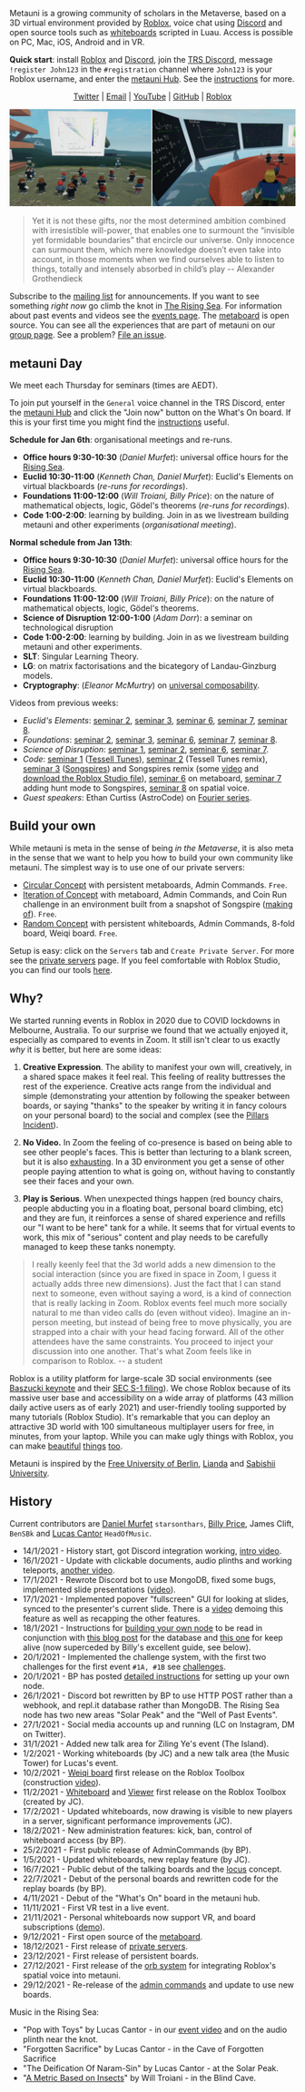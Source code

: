 Metauni is a growing community of scholars in the Metaverse, based on a 3D virtual environment provided by [Roblox](https://www.roblox.com/), voice chat using [Discord](https://www.discord.com) and open source tools such as [whiteboards](https://github.com/metauni/metaboard) scripted in Luau. Access is possible on PC, Mac, iOS, Android and in VR.

**Quick start**: install [Roblox](https://www.roblox.com/) and [Discord](https://www.discord.com), join the [TRS Discord](https://discord.gg/9yBaAxPSK8), message `!register John123` in the `#registration` channel where `John123` is your Roblox username, and enter the [metauni Hub](https://www.roblox.com/games/8165000775/metauni-Hub). See the [instructions](https://metauni.org/posts/instructions/instructions) for more.

<p align="center">
  <a href="https://twitter.com/_metauni">Twitter</a> |
  <a href="mailto:admin@metauni.org">Email</a> |
  <a href="https://www.youtube.com/playlist?list=PLKnx70LRf21eZQ7ZfEU5SibsJrAFvJU41">YouTube</a> |
  <a href="https://github.com/metauni">GitHub</a> |
  <a href="https://www.roblox.com/groups/13108882/metauni#!/about">Roblox</a>
</p>

![banner](newbanner.png)

> Yet it is not these gifts, nor the most determined ambition combined with irresistible will-power, that enables one to surmount the “invisible yet formidable boundaries” that encircle our universe. Only innocence can surmount them, which mere knowledge doesn’t even take into account, in those moments when we find ourselves able to listen to things, totally and intensely absorbed in child’s play -- Alexander Grothendieck

Subscribe to the [mailing list](https://tinyletter.com/adminmetauni) for announcements. If you want to see something *right now* go climb the knot in [The Rising Sea](https://www.roblox.com/games/8165217582/The-Rising-Sea). For information about past events and videos see the [events page](http://metauni.org/posts/events/events). The [metaboard](https://github.com/metauni/metaboard) is open source. You can see all the experiences that are part of metauni on our [group page](https://www.roblox.com/groups/13108882/metauni#!/about). See a problem? [File an issue](https://github.com/metauni/general/issues).

## metauni Day

We meet each Thursday for seminars (times are AEDT). 

To join put yourself in the `General` voice channel in the TRS Discord, enter the [metauni Hub](https://www.roblox.com/games/8165000775/metauni-Hub) and click the "Join now" button on the What's On board. If this is your first time you might find the [instructions](https://metauni.org/posts/instructions/instructions) useful.

**Schedule for Jan 6th**: organisational meetings and re-runs.

* **Office hours 9:30-10:30**  (*Daniel Murfet*): universal office hours for the [Rising Sea](http://therisingsea.org).
* **Euclid 10:30-11:00** (*Kenneth Chan, Daniel Murfet*): Euclid's Elements on virtual blackboards (*re-runs for recordings*).
* **Foundations 11:00-12:00** (*Will Troiani, Billy Price*): on the nature of mathematical objects, logic, Gödel's theorems  (*re-runs for recordings*).
* **Code 1:00-2:00**: learning by building. Join in as we livestream building metauni and other experiments (*organisational meeting*).

**Normal schedule from Jan 13th**:

* **Office hours 9:30-10:30**  (*Daniel Murfet*): universal office hours for the [Rising Sea](http://therisingsea.org).
* **Euclid 10:30-11:00** (*Kenneth Chan, Daniel Murfet*): Euclid's Elements on virtual blackboards.
* **Foundations 11:00-12:00** (*Will Troiani, Billy Price*): on the nature of mathematical objects, logic, Gödel's theorems.
* **Science of Disruption 12:00-1:00** (*Adam Dorr*): a seminar on technological disruption
* **Code 1:00-2:00**: learning by building. Join in as we livestream building metauni and other experiments.
* **SLT**: Singular Learning Theory.
* **LG**: on matrix factorisations and the bicategory of Landau-Ginzburg models.
* **Cryptography**: (*Eleanor McMurtry*) on [universal composability](https://en.wikipedia.org/wiki/Universal_composability).

Videos from previous weeks:

* *Euclid's Elements*: [seminar 2](https://youtu.be/VO6QPT8Ubcc), [seminar 3](https://youtu.be/4yLm7Wcj6zg), [seminar 6](https://youtu.be/8P5Q-YdPBB0), [seminar 7](https://youtu.be/J3NUps3RjWU), [seminar 8](https://youtu.be/YGeSrBkxIoc).
* *Foundations*: [seminar 2](https://youtu.be/BxFr891R2k0), [seminar 3](https://youtu.be/sKJ5kbqYBBQ), [seminar 6](https://youtu.be/fpIXJ_X4XDM), [seminar 7](https://youtu.be/QfNGjmP65Fw), [seminar 8](https://youtu.be/kMhX5f0UN44).
* *Science of Disruption*: [seminar 1](https://youtu.be/4PDfwkXpXxk0), [seminar 2](https://youtu.be/nIZp83suxhg), [seminar 6](https://youtu.be/kzxozwtvTCo), [seminar 7](https://youtu.be/8geMAz9hlSA).
* *Code*: [seminar 1](https://youtu.be/zAjl848o_fg) ([Tessell Tunes](https://www.roblox.com/games/7662464095/Tessell-Tunes)), [seminar 2](https://youtu.be/pKDruEjZPg8) (Tessell Tunes remix), [seminar 3](https://youtu.be/dO3fi6WjjM0) ([Songspires](https://www.roblox.com/games/8157928012/Songspires-metauni)) and Songspires remix (some [video](https://youtu.be/wW3bEA-dcM8) and [download the Roblox Studio file](https://metauni.org/files/songspires.rbxl)), [seminar 6](https://youtu.be/3z6AK1KqqtQ) on metaboard, [seminar 7](https://youtu.be/7arwndlZMKo) adding hunt mode to Songspires, [seminar 8](https://youtu.be/ecCmWvCm1Ts) on spatial voice.
* *Guest speakers*: Ethan Curtiss (AstroCode) on [Fourier series](https://youtu.be/F1gdI2eWqc8).

## Build your own

While metauni is meta in the sense of being *in the Metaverse*, it is also meta in the sense that we want to help you how to build your own community like metauni. The simplest way is to use one of our private servers:

- [Circular Concept](https://www.roblox.com/games/8306474211/Circular-Concept#!/game-instances) with persistent metaboards, Admin Commands. `Free`.
- [Iteration of Concept](https://www.roblox.com/games/8278496526/Iteration-of-Concept) with metaboard, Admin Commands, and Coin Run challenge in an environment built from a snapshot of Songspire ([making of](https://youtu.be/l_Fl6tKZvQQ)). `Free`.
- [Random Concept](https://www.roblox.com/games/8343896302/Random-Concept) with persistent whiteboards, Admin Commands, 8-fold board, Weiqi board. `Free`.

Setup is easy: click on the `Servers` tab and `Create Private Server`. For more see the [private servers](http://metauni.org/posts/private/private) page.  If you feel comfortable with Roblox Studio, you can find our tools [here](https://metauni.org/posts/make-your-own/tools).
 
## Why?

We started running events in Roblox in 2020 due to COVID lockdowns in Melbourne, Australia. To our surprise we found that we actually enjoyed it, especially as compared to events in Zoom. It still isn't clear to us exactly *why* it is better, but here are some ideas:

1. **Creative Expression**. The ability to manifest your own will, creatively, in a shared space makes it feel real. This feeling of reality buttresses the rest of the experience. Creative acts range from the individual and simple (demonstrating your attention by following the speaker between boards, or saying "thanks" to the speaker by writing it in fancy colours on your personal board) to the social and complex (see the [Pillars Incident](https://youtu.be/jryDAxI3XSo)).

2. **No Video.** In Zoom the feeling of co-presence is based on being able to see other people's faces. This is better than lecturing to a blank screen, but it is also [exhausting](https://psycnet.apa.org/fulltext/2021-77825-003.pdf). In a 3D environment you get a sense of other people paying attention to what is going on, without having to constantly see their faces and your own.

3. **Play is Serious**. When unexpected things happen (red bouncy chairs, people abducting you in a floating boat, personal board climbing, etc) and they are fun, it reinforces a sense of shared experience and refills our "I want to be here" tank for a while. It seems that for virtual events to work, this mix of "serious" content and play needs to be carefully managed to keep these tanks nonempty.

> I really keenly feel that the 3d world adds a new dimension to the social interaction (since you are fixed in space in Zoom, I guess it actually adds three new dimensions). Just the fact that I can stand next to someone, even without saying a word, is a kind of connection that is really lacking in Zoom. Roblox events feel much more socially natural to me than video calls do (even without video). Imagine an in-person meeting, but instead of being free to move physically, you are strapped into a chair with your head facing forward. All of the other attendees have the same constraints. You proceed to inject your discussion into one another. That's what Zoom feels like in comparison to Roblox. -- a student

Roblox is a utility platform for large-scale 3D social environments (see [Baszucki keynote](https://www.youtube.com/watch?v=G00GlCJc0mU) and their [SEC S-1 filing](https://www.sec.gov/Archives/edgar/data/1315098/000119312520298230/d87104ds1.htm)). We chose Roblox because of its massive user base and accessibility on a wide array of platforms (43 million daily active users as of early 2021) and user-friendly tooling supported by many tutorials (Roblox Studio). It's remarkable that you can deploy an attractive 3D world with 100 simultaneous multiplayer users for free, in minutes, from your laptop. While you can make ugly things with Roblox, you can make [beautiful](https://www.roblox.com/games/3158922185/Toyokawa-Inari-Shrine-Showcase) [things](https://www.roblox.com/games/7056870928/Ancient-Machine-SHOWCASE) [too](https://www.roblox.com/games/6524322789/Garden-Of-Hestia-SHOWCASE).

Metauni is inspired by the [Free University of Berlin](https://en.wikipedia.org/wiki/Free_University_of_Berlin), [Lianda](https://en.wikipedia.org/wiki/National_Southwestern_Associated_University) and [Sabishii University](https://www.kimstanleyrobinson.info/content/shabishii).

## History

Current contributors are [Daniel Murfet](http://www.therisingsea.org) `starsonthars`, [Billy Price](https://billyprice.me/), James Clift, `BenSBk` and [Lucas Cantor](https://www.lucascantormusic.com/) `HeadOfMusic`.

* 14/1/2021 - History start, got Discord integration working, [intro video](https://youtu.be/0K3sCNvFpWE).
* 16/1/2021 - Update with clickable documents, audio plinths and working teleports, [another video](https://youtu.be/CJeuAvoRE9U).
* 17/1/2021 - Rewrote Discord bot to use MongoDB, fixed some bugs, implemented slide presentations ([video](https://youtu.be/9-fyJvrTRzA)).
* 17/1/2021 - Implemented popover "fullscreen" GUI for looking at slides, synced to the presenter's current slide. There is a [video](https://youtu.be/rNtZGYnRHdA) demoing this feature as well as recapping the other features.
* 18/1/2021 - Instructions for [building your own node](https://youtu.be/SEwmyMInqTM) to be read in conjunction with [this blog post](https://towardsdatascience.com/creating-a-discord-bot-from-scratch-and-connecting-to-mongodb-828ad1c7c22e) for the database and [this one](https://repl.it/talk/learn/Hosting-discordpy-bots-with-replit/11008) for keep alive (now superceded by Billy's excellent guide, see below).
* 20/1/2021 - Implemented the challenge system, with the first two challenges for the first event `#1A, #1B` see [challenges](http://metauni.org/posts/challenges/challenges).
* 20/1/2021 - BP has posted [detailed instructions](http://metauni.org/posts/make-your-own/make-your-own) for setting up your own node.
* 26/1/2021 - Discord bot rewritten by BP to use HTTP POST rather than a webhook, and repl.it database rather than MongoDB. The Rising Sea node has two new areas "Solar Peak" and the "Well of Past Events".
* 27/1/2021 - Social media accounts up and running (LC on Instagram, DM on Twitter).
* 31/1/2021 - Added new talk area for Ziling Ye's event (The Island).
* 1/2/2021 - Working whiteboards (by JC) and a new talk area (the Music Tower) for Lucas's event.
* 10/2/2021 - [Weiqi board](https://www.roblox.com/library/6366028251/metauni-Weiqi-Go-board) first release on the Roblox Toolbox (construction [video](https://youtu.be/wWtrTFI4ppc)).
* 11/2/2021 - [Whiteboard](https://www.roblox.com/library/6376883627/metauni-Whiteboard) and [Viewer](https://www.roblox.com/library/6377010705/metauni-Viewer) first release on the Roblox Toolbox (created by JC).
* 17/2/2021 - Updated whiteboards, now drawing is visible to new players in a server, significant performance improvements (JC).
* 18/2/2021 - New administration features: kick, ban, control of whiteboard access (by BP).
* 25/2/2021 - First public release of AdminCommands (by BP).
* 1/5/2021 - Updated whiteboards, new replay feature (by JC).
* 16/7/2021 - Public debut of the talking boards and the [locus](https://metauni.org/posts/loci/loci) concept.
* 22/7/2021 - Debut of the personal boards and rewritten code for the replay boards (by BP).
* 4/11/2021 - Debut of the "What's On" board in the metauni hub.
* 11/11/2021 - First VR test in a live event.
* 21/11/2021 - Personal whiteboards now support VR, and board subscriptions ([demo](https://youtu.be/brNGewzskBY)).
* 9/12/2021 - First open source of the [metaboard](https://github.com/metauni/metaboard).
* 18/12/2021 - First release of [private servers](https://metauni.org/posts/private/private).
* 23/12/2021 - First release of persistent boards.
* 27/12/2021 - First release of the [orb system](https://github.com/metauni/orb) for integrating Roblox's spatial voice into metauni.
* 29/12/2021 - Re-release of the [admin commands](https://github.com/metauni/admin) and update to use new boards.

Music in the Rising Sea:

* "Pop with Toys" by Lucas Cantor - in our [event video](https://youtu.be/xNqGxgiP0Cc) and on the audio plinth near the knot.
* "Forgotten Sacrifice" by Lucas Cantor - in the Cave of Forgotten Sacrifice
* "The Deification Of Naram-Sin" by Lucas Cantor - at the Solar Peak.
* "[A Metric Based on Insects](https://obduratefleet.bandcamp.com/album/obdurate)" by Will Troiani - in the Blind Cave.
